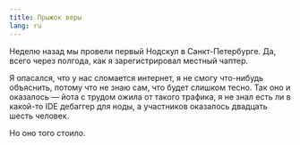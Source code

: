 ```yaml
---
title: Прыжок веры
lang: ru
---
```

Неделю назад мы провели первый Нодскул в Санкт-Петербурге. Да, всего через полгода, как я зарегистрировал местный чаптер.

Я опасался, что у нас сломается интернет, я не смогу что-нибудь объяснить, потому что не знаю сам, что будет слишком тесно.
Так оно и оказалось &mdash; йота с трудом ожила от такого трафика, я не знал есть ли в какой-то IDE дебаггер для ноды,
а участников оказалось двадцать шесть человек.

Но оно того стоило.

